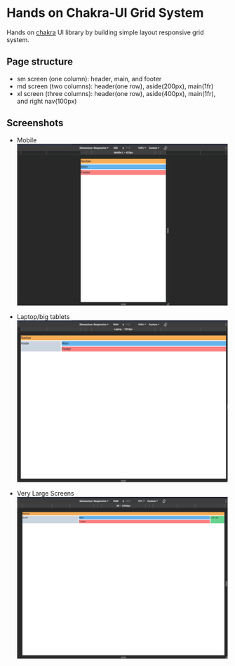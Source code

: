 # Hands on Chakra-UI Grid System

Hands on [chakra](https://chakra-ui.com/) UI library by building simple layout responsive grid system.

## Page structure

- sm screen (one column): header, main, and footer
- md screen (two columns): header(one row), aside(200px), main(1fr)
- xl screen (three columns): header(one row), aside(400px), main(1fr), and right nav(100px)

## Screenshots

- Mobile
  ![sm screen size](screenshots/sm_screen.png)

- Laptop/big tablets
  ![medium screen](screenshots/md_screen.png)

- Very Large Screens
  ![extra large screen](screenshots/xl_screen.png)
